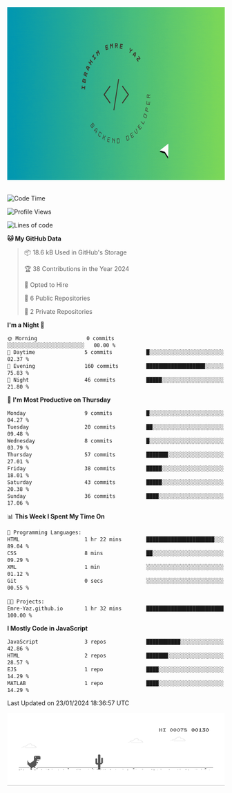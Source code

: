 <a href="https://emre-yaz.github.io/" target="_blank">
  <img src="Logo.gif" alt="Personal Logo" width="900" height="400">
</a>
<br>
<br>

<!--START_SECTION:waka-->
![Code Time](http://img.shields.io/badge/Code%20Time-10%20hrs%2059%20mins-blue)

![Profile Views](http://img.shields.io/badge/Profile%20Views-1-blue)

![Lines of code](https://img.shields.io/badge/From%20Hello%20World%20I%27ve%20Written-614.4%20thousand%20lines%20of%20code-blue)

**🐱 My GitHub Data** 

> 📦 18.6 kB Used in GitHub's Storage 
 > 
> 🏆 38 Contributions in the Year 2024
 > 
> 💼 Opted to Hire
 > 
> 📜 6 Public Repositories 
 > 
> 🔑 2 Private Repositories 
 > 
**I'm a Night 🦉** 

```text
🌞 Morning                0 commits           ░░░░░░░░░░░░░░░░░░░░░░░░░   00.00 % 
🌆 Daytime                5 commits           █░░░░░░░░░░░░░░░░░░░░░░░░   02.37 % 
🌃 Evening                160 commits         ███████████████████░░░░░░   75.83 % 
🌙 Night                  46 commits          █████░░░░░░░░░░░░░░░░░░░░   21.80 % 
```
📅 **I'm Most Productive on Thursday** 

```text
Monday                   9 commits           █░░░░░░░░░░░░░░░░░░░░░░░░   04.27 % 
Tuesday                  20 commits          ██░░░░░░░░░░░░░░░░░░░░░░░   09.48 % 
Wednesday                8 commits           █░░░░░░░░░░░░░░░░░░░░░░░░   03.79 % 
Thursday                 57 commits          ███████░░░░░░░░░░░░░░░░░░   27.01 % 
Friday                   38 commits          █████░░░░░░░░░░░░░░░░░░░░   18.01 % 
Saturday                 43 commits          █████░░░░░░░░░░░░░░░░░░░░   20.38 % 
Sunday                   36 commits          ████░░░░░░░░░░░░░░░░░░░░░   17.06 % 
```


📊 **This Week I Spent My Time On** 

```text
💬 Programming Languages: 
HTML                     1 hr 22 mins        ██████████████████████░░░   89.04 % 
CSS                      8 mins              ██░░░░░░░░░░░░░░░░░░░░░░░   09.29 % 
XML                      1 min               ░░░░░░░░░░░░░░░░░░░░░░░░░   01.12 % 
Git                      0 secs              ░░░░░░░░░░░░░░░░░░░░░░░░░   00.55 % 

🐱‍💻 Projects: 
Emre-Yaz.github.io       1 hr 32 mins        █████████████████████████   100.00 % 
```

**I Mostly Code in JavaScript** 

```text
JavaScript               3 repos             ███████████░░░░░░░░░░░░░░   42.86 % 
HTML                     2 repos             ███████░░░░░░░░░░░░░░░░░░   28.57 % 
EJS                      1 repo              ████░░░░░░░░░░░░░░░░░░░░░   14.29 % 
MATLAB                   1 repo              ████░░░░░░░░░░░░░░░░░░░░░   14.29 % 
```




 Last Updated on 23/01/2024 18:36:57 UTC
<!--END_SECTION:waka-->

![Alt Text](dino.gif)

<!--
**Emre-Yaz/emre-yaz** is a ✨ _special_ ✨ repository because its `README.md` (this file) appears on your GitHub profile.
-->
